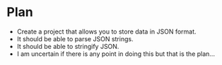 # Plan

- Create a project that allows you to store data in JSON format.
- It should be able to parse JSON strings.
- It should be able to stringify JSON.
- I am uncertain if there is any point in doing this but that is the plan...
